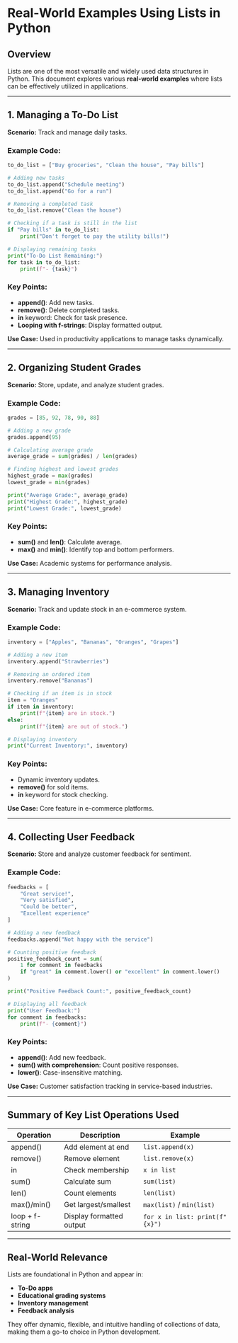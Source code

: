 # Real-World Examples Using Lists in Python

## Overview
Lists are one of the most versatile and widely used data structures in Python. This document explores various **real-world examples** where lists can be effectively utilized in applications.

---

## 1. Managing a To-Do List
**Scenario:** Track and manage daily tasks.

### Example Code:
```python
to_do_list = ["Buy groceries", "Clean the house", "Pay bills"]

# Adding new tasks
to_do_list.append("Schedule meeting")
to_do_list.append("Go for a run")

# Removing a completed task
to_do_list.remove("Clean the house")

# Checking if a task is still in the list
if "Pay bills" in to_do_list:
    print("Don't forget to pay the utility bills!")

# Displaying remaining tasks
print("To-Do List Remaining:")
for task in to_do_list:
    print(f"- {task}")
```

### Key Points:
- **append()**: Add new tasks.
- **remove()**: Delete completed tasks.
- **in** keyword: Check for task presence.
- **Looping with f-strings**: Display formatted output.

**Use Case:** Used in productivity applications to manage tasks dynamically.

---

## 2. Organizing Student Grades
**Scenario:** Store, update, and analyze student grades.

### Example Code:
```python
grades = [85, 92, 78, 90, 88]

# Adding a new grade
grades.append(95)

# Calculating average grade
average_grade = sum(grades) / len(grades)

# Finding highest and lowest grades
highest_grade = max(grades)
lowest_grade = min(grades)

print("Average Grade:", average_grade)
print("Highest Grade:", highest_grade)
print("Lowest Grade:", lowest_grade)
```

### Key Points:
- **sum()** and **len()**: Calculate average.
- **max()** and **min()**: Identify top and bottom performers.

**Use Case:** Academic systems for performance analysis.

---

## 3. Managing Inventory
**Scenario:** Track and update stock in an e-commerce system.

### Example Code:
```python
inventory = ["Apples", "Bananas", "Oranges", "Grapes"]

# Adding a new item
inventory.append("Strawberries")

# Removing an ordered item
inventory.remove("Bananas")

# Checking if an item is in stock
item = "Oranges"
if item in inventory:
    print(f"{item} are in stock.")
else:
    print(f"{item} are out of stock.")

# Displaying inventory
print("Current Inventory:", inventory)
```

### Key Points:
- Dynamic inventory updates.
- **remove()** for sold items.
- **in** keyword for stock checking.

**Use Case:** Core feature in e-commerce platforms.

---

## 4. Collecting User Feedback
**Scenario:** Store and analyze customer feedback for sentiment.

### Example Code:
```python
feedbacks = [
    "Great service!",
    "Very satisfied",
    "Could be better",
    "Excellent experience"
]

# Adding a new feedback
feedbacks.append("Not happy with the service")

# Counting positive feedback
positive_feedback_count = sum(
    1 for comment in feedbacks
    if "great" in comment.lower() or "excellent" in comment.lower()
)

print("Positive Feedback Count:", positive_feedback_count)

# Displaying all feedback
print("User Feedback:")
for comment in feedbacks:
    print(f"- {comment}")
```

### Key Points:
- **append()**: Add new feedback.
- **sum() with comprehension**: Count positive responses.
- **lower()**: Case-insensitive matching.

**Use Case:** Customer satisfaction tracking in service-based industries.

---

## Summary of Key List Operations Used
| Operation | Description | Example |
|-----------|-------------|---------|
| append() | Add element at end | `list.append(x)` |
| remove() | Remove element | `list.remove(x)` |
| in | Check membership | `x in list` |
| sum() | Calculate sum | `sum(list)` |
| len() | Count elements | `len(list)` |
| max()/min() | Get largest/smallest | `max(list)` / `min(list)` |
| loop + f-string | Display formatted output | `for x in list: print(f"{x}")` |

---

## Real-World Relevance
Lists are foundational in Python and appear in:
- **To-Do apps**
- **Educational grading systems**
- **Inventory management**
- **Feedback analysis**

They offer dynamic, flexible, and intuitive handling of collections of data, making them a go-to choice in Python development.

